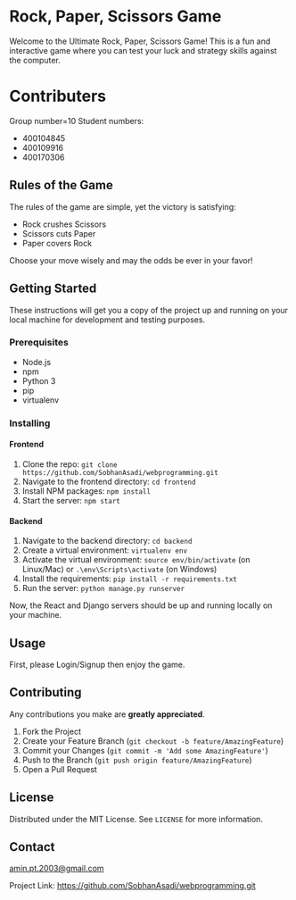 # Rock, Paper, Scissors Game

Welcome to the Ultimate Rock, Paper, Scissors Game! This is a fun and interactive game where you can test your luck and strategy skills against the computer.

# Contributers
Group number=10
Student numbers:
- 400104845
- 400109916
- 400170306
## Rules of the Game

The rules of the game are simple, yet the victory is satisfying:

- Rock crushes Scissors
- Scissors cuts Paper
- Paper covers Rock

Choose your move wisely and may the odds be ever in your favor!

## Getting Started

These instructions will get you a copy of the project up and running on your local machine for development and testing purposes.

### Prerequisites

- Node.js
- npm
- Python 3
- pip
- virtualenv

### Installing

#### Frontend

1. Clone the repo: `git clone https://github.com/SobhanAsadi/webprogramming.git`
2. Navigate to the frontend directory: `cd frontend`
3. Install NPM packages: `npm install`
4. Start the server: `npm start`

#### Backend

1. Navigate to the backend directory: `cd backend`
2. Create a virtual environment: `virtualenv env`
3. Activate the virtual environment: `source env/bin/activate` (on Linux/Mac) or `.\env\Scripts\activate` (on Windows)
4. Install the requirements: `pip install -r requirements.txt`
5. Run the server: `python manage.py runserver`

Now, the React and Django servers should be up and running locally on your machine.

## Usage

First, please Login/Signup then enjoy the game.

## Contributing

Any contributions you make are **greatly appreciated**.

1. Fork the Project
2. Create your Feature Branch (`git checkout -b feature/AmazingFeature`)
3. Commit your Changes (`git commit -m 'Add some AmazingFeature'`)
4. Push to the Branch (`git push origin feature/AmazingFeature`)
5. Open a Pull Request

## License

Distributed under the MIT License. See `LICENSE` for more information.

## Contact

amin.pt.2003@gmail.com

Project Link: https://github.com/SobhanAsadi/webprogramming.git
